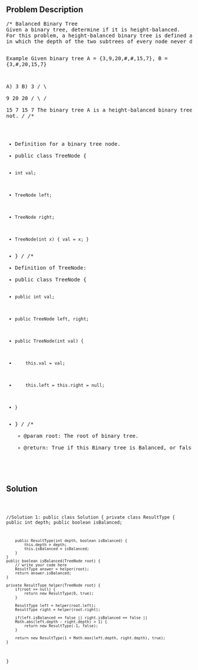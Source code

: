 <!--
<style>
  body { font-family: Arial, sans-serif; }
  .container { max-width: 100%; margin: auto; padding: 10px; }
  .comment-block { background-color: #f9f9f9; padding: 10px; border-left: 5px solid #ccc; max-width: 400px; margin: 20px auto; overflow-wrap: break-word; white-space: pre-wrap; }
  .code-block { background-color: #f4f4f4; padding: 10px; border: 1px solid #ddd; }
</style>
-->

<div class='container'>
<h2>Problem Description</h2>
<div class='comment-block'>
<pre>
/* Balanced Binary Tree
Given a binary tree, determine if it is height-balanced.
For this problem, a height-balanced binary tree is defined as a binary tree 
in which the depth of the two subtrees of every node never differ by more than 1.

Example
Given binary tree A = {3,9,20,#,#,15,7}, B = {3,#,20,15,7}

A)  3            B)    3 
   / \                  \
  9  20                 20
    /  \                / \
   15   7              15  7
The binary tree A is a height-balanced binary tree, but B is not.
*/
/**
 * Definition for a binary tree node.
 * public class TreeNode {
 *     int val;
 *     TreeNode left;
 *     TreeNode right;
 *     TreeNode(int x) { val = x; }
 * }
 */
/**
 * Definition of TreeNode:
 * public class TreeNode {
 *     public int val;
 *     public TreeNode left, right;
 *     public TreeNode(int val) {
 *         this.val = val;
 *         this.left = this.right = null;
 *     }
 * }
 */
    /**
     * @param root: The root of binary tree.
     * @return: True if this Binary tree is Balanced, or false.
     */
</pre>
</div>

<h2>Solution</h2>
<div class='code-block'>
<pre><code class='language-java'>

//Solution 1:
public class Solution {
    private class ResultType {
        public int depth;
        public boolean isBalanced;
        
        public ResultType(int depth, boolean isBalanced) {
            this.depth = depth;
            this.isBalanced = isBalanced;
        }
    }
    public boolean isBalanced(TreeNode root) {
        // write your code here
        ResultType answer = helper(root);
        return answer.isBalanced;
    }
    
    private ResultType helper(TreeNode root) {
        if(root == null) {
            return new ResultType(0, true);
        }
        
        ResultType left = helper(root.left);
        ResultType right = helper(root.right);
        
        if(left.isBalanced == false || right.isBalanced == false || 
        Math.abs(left.depth - right.depth) > 1) {
            return new ResultType(-1, false);
        }
        
        return new ResultType(1 + Math.max(left.depth, right.depth), true);
    }
}</code></pre>
</div>
</div>
